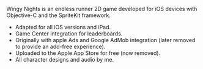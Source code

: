 Wingy Nights is an endless runner 2D game developed for iOS devices with Objective-C and the SpriteKit framework.
  - Adapted for all iOS versions and iPad.
  - Game Center integration for leaderboards.
  - Originally with apple Ads and Google AdMob integration (later removed to provide an add-free experience).
  - Uploaded to the Apple App Store for free (now removed).
  - All character designs and audio by me.
